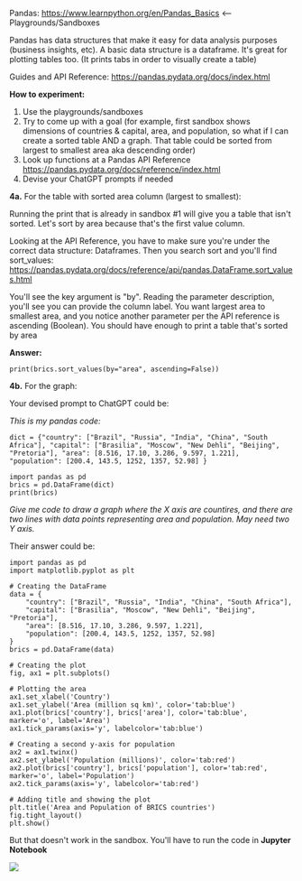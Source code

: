 
Pandas:
https://www.learnpython.org/en/Pandas_Basics <-- Playgrounds/Sandboxes

Pandas has data structures that make it easy for data analysis purposes (business insights, etc). A basic data structure is a dataframe. It's great for plotting tables too. (It prints tabs in order to visually create a table)

Guides and API Reference:
https://pandas.pydata.org/docs/index.html


**How to experiment:**
1. Use the playgrounds/sandboxes
2. Try to come up with a goal (for example, first sandbox shows dimensions of countries & capital, area, and population, so what if I can create a sorted table AND a graph. That table could be sorted from largest to smallest area aka descending order)
3. Look up functions at a Pandas API Reference
https://pandas.pydata.org/docs/reference/index.html
4. Devise your ChatGPT prompts if needed

**4a.**
For the table with sorted area column (largest to smallest):

Running the print that is already in sandbox #1 will give you a table that isn't sorted. Let's sort by area because that's the first value column.

Looking at the API Reference, you have to make sure you're under the correct data structure: Dataframes. Then you search sort and you'll find sort_values:
https://pandas.pydata.org/docs/reference/api/pandas.DataFrame.sort_values.html

You'll see the key argument is "by". Reading the parameter description, you'll see you can provide the column label. You want largest area to smallest area, and you notice another parameter per the API reference is ascending (Boolean). You should have enough to print a table that's sorted by area

**Answer:**
```
print(brics.sort_values(by="area", ascending=False))
```


**4b.**
For the graph:

Your devised prompt to ChatGPT could be:

*This is my pandas code:* 
```
dict = {"country": ["Brazil", "Russia", "India", "China", "South Africa"], "capital": ["Brasilia", "Moscow", "New Dehli", "Beijing", "Pretoria"], "area": [8.516, 17.10, 3.286, 9.597, 1.221], "population": [200.4, 143.5, 1252, 1357, 52.98] } 

import pandas as pd 
brics = pd.DataFrame(dict) 
print(brics) 
```

*Give me code to draw a graph where the X axis are countires, and there are two lines with data points representing area and population. May need two Y axis.*


Their answer could be:

```
import pandas as pd
import matplotlib.pyplot as plt

# Creating the DataFrame
data = {
    "country": ["Brazil", "Russia", "India", "China", "South Africa"],
    "capital": ["Brasilia", "Moscow", "New Dehli", "Beijing", "Pretoria"],
    "area": [8.516, 17.10, 3.286, 9.597, 1.221],
    "population": [200.4, 143.5, 1252, 1357, 52.98]
}
brics = pd.DataFrame(data)

# Creating the plot
fig, ax1 = plt.subplots()

# Plotting the area
ax1.set_xlabel('Country')
ax1.set_ylabel('Area (million sq km)', color='tab:blue')
ax1.plot(brics['country'], brics['area'], color='tab:blue', marker='o', label='Area')
ax1.tick_params(axis='y', labelcolor='tab:blue')

# Creating a second y-axis for population
ax2 = ax1.twinx()  
ax2.set_ylabel('Population (millions)', color='tab:red') 
ax2.plot(brics['country'], brics['population'], color='tab:red', marker='o', label='Population')
ax2.tick_params(axis='y', labelcolor='tab:red')

# Adding title and showing the plot
plt.title('Area and Population of BRICS countries')
fig.tight_layout()  
plt.show()
```


But that doesn't work in the sandbox. You'll have to run the code in **Jupyter Notebook**


![](https://i.imgur.com/P53XSLk.png)

